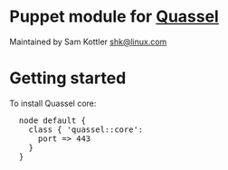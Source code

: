# Puppet module for [Quassel](http://quassel-irc.org)

Maintained by Sam Kottler <shk@linux.com>

# Getting started

To install Quassel core:

<pre>
  node default {
    class { 'quassel::core':
      port => 443
    }
  }
</pre>
